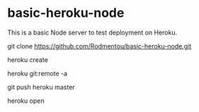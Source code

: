 # basic-heroku-node
This is a basic Node server to test deployment on Heroku. 

git clone https://github.com/Rodmentou/basic-heroku-node.git

heroku create

heroku git:remote -a <name given to the dyno on the create>

git push heroku master

heroku open
